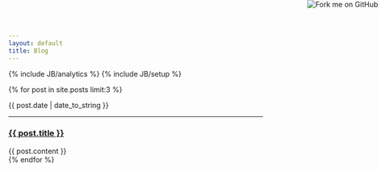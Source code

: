 ```yaml
---
layout: default
title: Blog
---
```


{% include JB/analytics %}
{% include JB/setup %}

<a href="https://github.com/carvil"><img style="position: absolute; top: 0; right: 0; border: 0;" src="https://s3.amazonaws.com/github/ribbons/forkme_right_darkblue_121621.png" alt="Fork me on GitHub"></a>

{% for post in site.posts limit:3 %}
  <div class="article">
    {{ post.date | date_to_string }}
    <hr>
    <h3><a href="{{ BASE_PATH }}{{ post.url }}">{{ post.title }}</a></h3>
    {{ post.content }}
  </div>
{% endfor %}
